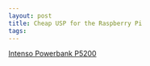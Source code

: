 ```yaml
---
layout: post
title: Cheap USP for the Raspberry Pi
tags:
---
```


[Intenso Powerbank P5200](http://www.intenso.de/produkte.php?kategorie=32&produkt=1442313367)
